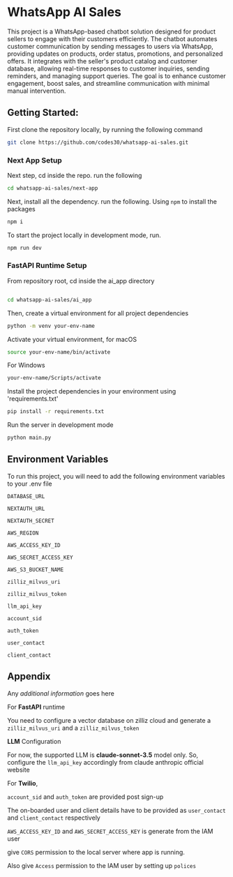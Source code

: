 
# WhatsApp AI Sales


This project is a WhatsApp-based chatbot solution designed for product sellers to engage with their customers efficiently. The chatbot automates customer communication by sending messages to users via WhatsApp, providing updates on products, order status, promotions, and personalized offers. It integrates with the seller's product catalog and customer database, allowing real-time responses to customer inquiries, sending reminders, and managing support queries. The goal is to enhance customer engagement, boost sales, and streamline communication with minimal manual intervention.


## Getting Started:

First clone the repository locally, by running the following command







```bash
git clone https://github.com/codes30/whatsapp-ai-sales.git
```

### Next App Setup

Next step, cd inside the repo. run the following

```bash
cd whatsapp-ai-sales/next-app
```

Next, install all the dependency. run the following.
Using ```npm``` to install the packages

```bash
npm i
```
To start the project locally in development mode, run.

```bash
npm run dev
```


### FastAPI Runtime Setup

From repository root, cd inside the ai_app directory


```bash

cd whatsapp-ai-sales/ai_app

```

Then, create a virtual environment for all project dependencies

```bash
python -m venv your-env-name
```

Activate your virtual environment, for macOS

```bash
source your-env-name/bin/activate
```

For Windows

```bash
your-env-name/Scripts/activate
```

Install the project dependencies in your environment using 'requirements.txt'

```bash
pip install -r requirements.txt
```

Run the server in development mode

```bash
python main.py
```


## Environment Variables

To run this project, you will need to add the following environment variables to your .env file

`DATABASE_URL`

`NEXTAUTH_URL`

`NEXTAUTH_SECRET`

`AWS_REGION`

`AWS_ACCESS_KEY_ID`

`AWS_SECRET_ACCESS_KEY`

`AWS_S3_BUCKET_NAME`

`zilliz_milvus_uri`

`zilliz_milvus_token`

`llm_api_key`

`account_sid`

`auth_token`

`user_contact`

`client_contact`


## Appendix

Any *additional information* goes here

For **FastAPI** runtime

You need to configure a vector database on zilliz cloud and generate a ```zilliz_milvus_uri```
and a ```zilliz_milvus_token```

**LLM** Configuration

For now, the supported LLM is **claude-sonnet-3.5** model only. So, configure the ```llm_api_key``` accordingly from
claude anthropic official website

For **Twilio**,

```account_sid``` and ```auth_token``` are provided post sign-up

The on-boarded user and client details have to be provided as ```user_contact``` and ```client_contact```
respectively



```AWS_ACCESS_KEY_ID``` and ```AWS_SECRET_ACCESS_KEY``` is generate from the IAM user

give ```CORS``` permission to the local server where app is running.

Also give ```Access``` permission to the IAM user by setting up ```polices``` 

